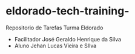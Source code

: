 # eldorado-tech-training-
Repositorio de Tarefas Turma Eldorado
- Facilitador José Geraldo Henrique da Silva
- Aluno Jehan Lucas Vieira e SIlva
